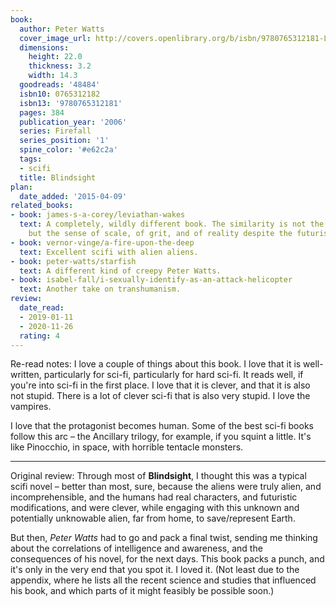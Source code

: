 ```yaml
---
book:
  author: Peter Watts
  cover_image_url: http://covers.openlibrary.org/b/isbn/9780765312181-L.jpg
  dimensions:
    height: 22.0
    thickness: 3.2
    width: 14.3
  goodreads: '48484'
  isbn10: 0765312182
  isbn13: '9780765312181'
  pages: 384
  publication_year: '2006'
  series: Firefall
  series_position: '1'
  spine_color: '#e62c2a'
  tags:
  - scifi
  title: Blindsight
plan:
  date_added: '2015-04-09'
related_books:
- book: james-s-a-corey/leviathan-wakes
  text: A completely, wildly different book. The similarity is not the spaceship,
    but the sense of scale, of grit, and of reality despite the futuristic setting.
- book: vernor-vinge/a-fire-upon-the-deep
  text: Excellent scifi with alien aliens.
- book: peter-watts/starfish
  text: A different kind of creepy Peter Watts.
- book: isabel-fall/i-sexually-identify-as-an-attack-helicopter
  text: Another take on transhumanism.
review:
  date_read:
  - 2019-01-11
  - 2020-11-26
  rating: 4
---
```


Re-read notes: I love a couple of things about this book. I love that it is well-written, particularly
for sci-fi, particularly for hard sci-fi. It reads well, if you're into sci-fi in the first place. I love that it is
clever, and that it is also not stupid. There is a lot of clever sci-fi that is also very stupid. I love the vampires.

<p class="spoiler">I love that the protagonist becomes human. Some of the best sci-fi books follow this arc – the
Ancillary trilogy, for example, if you squint a little. It's like Pinocchio, in space, with horrible tentacle
monsters.</p>

---

Original review: Through most of **Blindsight**, I thought this was a typical scifi novel – better than most, sure,
because the aliens were truly alien, and incomprehensible, and the humans had real characters, and futuristic
modifications, and were clever, while engaging with this unknown and potentially unknowable alien, far from home, to
save/represent Earth.

But then, *Peter Watts* had to go and pack a final twist, sending me thinking about the correlations of intelligence and
awareness, and the consequences of his novel, for the next days. This book packs a punch, and it's only in the very end
that you spot it. I loved it. (Not least due to the appendix, where he lists all the recent science and studies that
influenced his book, and which parts of it might feasibly be possible soon.)
